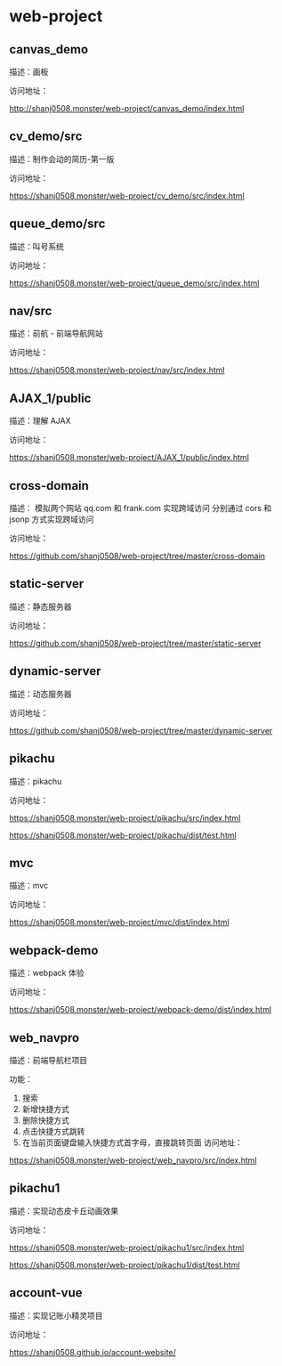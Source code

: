 # web-project

## canvas_demo

描述：画板

访问地址：

http://shanj0508.monster/web-project/canvas_demo/index.html

## cv_demo/src

描述：制作会动的简历-第一版

访问地址：

https://shanj0508.monster/web-project/cv_demo/src/index.html

## queue_demo/src

描述：叫号系统

访问地址：

https://shanj0508.monster/web-project/queue_demo/src/index.html

## nav/src

描述：前航 - 前端导航网站

访问地址：

https://shanj0508.monster/web-project/nav/src/index.html

## AJAX_1/public

描述：理解 AJAX

访问地址：

https://shanj0508.monster/web-project/AJAX_1/public/index.html

## cross-domain

描述：
模拟两个网站 qq.com 和 frank.com 实现跨域访问
分别通过 cors 和 jsonp 方式实现跨域访问

访问地址：

https://github.com/shanj0508/web-project/tree/master/cross-domain

## static-server

描述：静态服务器

访问地址：

https://github.com/shanj0508/web-project/tree/master/static-server

## dynamic-server

描述：动态服务器

访问地址：

https://github.com/shanj0508/web-project/tree/master/dynamic-server

## pikachu

描述：pikachu

访问地址：

https://shanj0508.monster/web-project/pikachu/src/index.html

https://shanj0508.monster/web-project/pikachu/dist/test.html

## mvc

描述：mvc

访问地址：

https://shanj0508.monster/web-project/mvc/dist/index.html

## webpack-demo

描述：webpack 体验

访问地址：

https://shanj0508.monster/web-project/webpack-demo/dist/index.html

## web_navpro

描述：前端导航栏项目

功能：
1. 搜索
2. 新增快捷方式
3. 删除快捷方式
4. 点击快捷方式跳转
5. 在当前页面键盘输入快捷方式首字母，直接跳转页面
访问地址：

https://shanj0508.monster/web-project/web_navpro/src/index.html

## pikachu1

描述：实现动态皮卡丘动画效果

访问地址：

https://shanj0508.monster/web-project/pikachu1/src/index.html

https://shanj0508.monster/web-project/pikachu1/dist/test.html

## account-vue

描述：实现记账小精灵项目

访问地址：

https://shanj0508.github.io/account-website/

